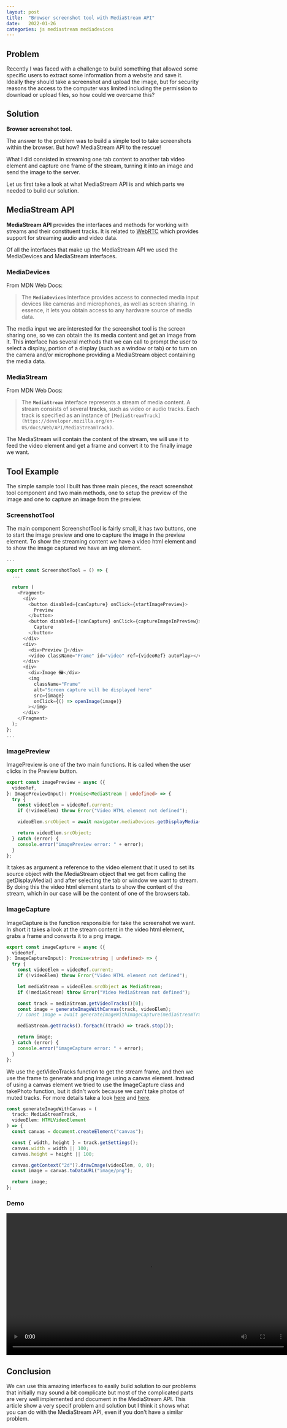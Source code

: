 ```yaml
---
layout: post
title:  "Browser screenshot tool with MediaStream API"
date:   2022-01-26
categories: js mediastream mediadevices
---
```


## Problem

Recently I was faced with a challenge to build something that allowed some specific users to extract some information from a website and save it. Ideally they should take a screenshot and upload the image, but for security reasons the access to the computer was limited including the permission to download or upload files, so how could we overcame this?

## Solution

**Browser screenshot tool.**

The answer to the problem was to build a simple tool to take screenshots within the browser. But how? MediaStream API to the rescue!

What I did consisted in streaming one tab content to another tab video element and capture one frame of the stream, turning it into an image and send the image to the server.

Let us first take a look at what MediaStream API is and which parts we needed to build our solution.

## **MediaStream API**

**MediaStream API** provides the interfaces and methods for working with streams and their constituent tracks. It is related to [WebRTC](https://developer.mozilla.org/en-US/docs/Web/API/WebRTC_API) which provides support for streaming audio and video data.

Of all the interfaces that make up the MediaStream API we used the MediaDevices and MediaStream interfaces.

### **MediaDevices**

From MDN Web Docs:

> The **`MediaDevices`** interface provides access to connected media input devices like cameras and microphones, as well as screen sharing. In essence, it lets you obtain access to any hardware source of media data.

The media input we are interested for the screenshot tool is the screen sharing one, so we can obtain the its media content and get an image from it. This interface has several methods that we can call to prompt the user to select a display, portion of a display (such as a window or tab) or to turn on the camera and/or microphone providing a MediaStream object containing the media data.

### **MediaStream**

From MDN Web Docs:

> The **`MediaStream`** interface represents a stream of media content. A stream consists of several **tracks**, such as video or audio tracks. Each track is specified as an instance of `[MediaStreamTrack](https://developer.mozilla.org/en-US/docs/Web/API/MediaStreamTrack)`.

The MediaStream will contain the content of the stream, we will use it to feed the video element and get a frame and convert it to the finally image we want.

## Tool Example

The simple sample tool I built has three main pieces, the react screenshot tool component and two main methods, one to setup the preview of the image and one to capture an image from the preview.

### ScreenshotTool

The main component ScreenshotTool is fairly small, it has two buttons, one to start the image preview and one to capture the image in the preview element. To show the streaming content we have a video html element and to show the image captured we have an img element.

```TypeScript
...

export const ScreenshotTool = () => {
  ...

  return (
    <Fragment>
      <div>
        <button disabled={canCapture} onClick={startImagePreview}>
          Preview
        </button>
        <button disabled={!canCapture} onClick={captureImageInPreview}>
          Capture
        </button>
      </div>
      <div>
        <div>Preview 🎥</div>
        <video className="Frame" id="video" ref={videoRef} autoPlay></video>
      </div>
      <div>
        <div>Image 🖼️</div>
        <img
          className="Frame"
          alt="Screen capture will be displayed here"
          src={image}
          onClick={() => openImage(image)}
        ></img>
      </div>
    </Fragment>
  );
};
...
```

### ImagePreview

ImagePreview is one of the two main functions. It is called when the user clicks in the Preview button.

```TypeScript
export const imagePreview = async ({
  videoRef,
}: ImagePreviewInput): Promise<MediaStream | undefined> => {
  try {
    const videoElem = videoRef.current;
    if (!videoElem) throw Error("Video HTML element not defined");

    videoElem.srcObject = await navigator.mediaDevices.getDisplayMedia();

    return videoElem.srcObject;
  } catch (error) {
    console.error("imagePreview error: " + error);
  }
};
```

It takes as argument a reference to the video element that it used to set its source object with the MediaStream object that we get from calling the getDisplayMedia() and after selecting the tab or window we want to stream. By doing this the video html element starts to show the content of the stream, which in our case will be the content of one of the browsers tab.

### ImageCapture

ImageCapture is the function responsible for take the screenshot we want. In short it takes a look at the stream content in the video html element, grabs a frame and converts it to a png image.

```TypeScript
export const imageCapture = async ({
  videoRef,
}: ImageCaptureInput): Promise<string | undefined> => {
  try {
    const videoElem = videoRef.current;
    if (!videoElem) throw Error("Video HTML element not defined");

    let mediaStream = videoElem.srcObject as MediaStream;
    if (!mediaStream) throw Error("Video MediaStream not defined");

    const track = mediaStream.getVideoTracks()[0];
    const image = generateImageWithCanvas(track, videoElem);
    // const image = await generateImageWithImageCapture(mediaStreamTrack);

    mediaStream.getTracks().forEach((track) => track.stop());

    return image;
  } catch (error) {
    console.error("imageCapture error: " + error);
  }
};
```

We use the getVideoTracks function to get the stream frame, and then we use the frame to generate and png image using a canvas element. Instead of using a canvas element we tried to use the ImageCapture class and takePhoto function, but it didn't work because we can't take photos of muted tracks. For more details take a look [here](https://github.com/w3c/mediacapture-screen-share/issues/141) and [here](https://github.com/chromium/chromium/blob/master/third_party/blink/renderer/modules/imagecapture/image_capture.cc).

```TypeScript
const generateImageWithCanvas = (
  track: MediaStreamTrack,
  videoElem: HTMLVideoElement
) => {
  const canvas = document.createElement("canvas");

  const { width, height } = track.getSettings();
  canvas.width = width || 100;
  canvas.height = height || 100;

  canvas.getContext("2d")?.drawImage(videoElem, 0, 0);
  const image = canvas.toDataURL("image/png");

  return image;
};
```

### Demo

<video width="740" controls>
  <source src="{{ site.baseurl }}/media/screenshot-tool/demo-screenshot-tool.mp4" type="video/mp4">
</video>

## Conclusion

We can use this amazing interfaces to easily build solution to our problems that initially may sound a bit complicate but most of the complicated parts are very well implemented and document in the MediaStream API. This article show a very specif problem and solution but I think it shows what you can do with the MediaStream API, even if you don't have a similar problem.